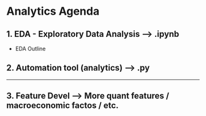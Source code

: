 # Analytics Agenda

## 1. EDA - Exploratory Data Analysis --> .ipynb

- EDA Outline

## 2. Automation tool (analytics) --> .py

-------------------------------------------------

## 3. Feature Devel --> More quant features / macroeconomic factos / etc.
